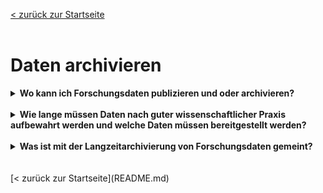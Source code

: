 [< zurück zur Startseite](README.md)
<br>
<br>
# Daten archivieren


<details markdown="block">
  <summary><b>Wo kann ich Forschungsdaten publizieren und oder archivieren?</b></summary>

[Re3data](https://www.re3data.org/) als Repositorien-Lexikon bietet einen umfassenden Überblick über generische wie auch fachspezifische Repositorien für die Veröffentlichung und Archivierung von Forschungsdaten.
<br>
Zudem besteht die Möglichkeit, Forschungsdaten über Data Journals zu publizieren. Eine Übersicht von Data Journals finden Sie [hier](https://www.forschungsdaten.org/index.php/Data_Journals).
<br>
Im Rahmen der Datenpublikation oder Datenarchivierung bei externen Repositorien erfolgt unter Umständen eine Datenkuratierung.

</details>
<br>

<details markdown="block">
  <summary><b>Wie lange müssen Daten nach guter wissenschaftlicher Praxis aufbewahrt werden und welche Daten müssen bereitgestellt werden?</b></summary>

Der DFG-Kodex zur Guten wissenschaftlichen Praxis ist hier relativ genau. In der Leitlinie 17 Archivierung heißt es:
<br>
Wenn wissenschaftliche Erkenntnisse öffentlich zugänglich gemacht werden, werden die zugrunde liegenden Forschungsdaten (in der Regel Rohdaten) – abhängig vom jeweiligen Fachgebiet – in der Regel für einen Zeitraum von zehn Jahren zugänglich und nachvollziehbar in der Einrichtung, wo sie entstanden sind, oder in standortübergreifenden Repositorien aufbewahrt. In begründeten Fällen können verkürzte Aufbewahrungsfristen angemessen sein; die entsprechenden Gründe werden nachvollziehbar beschrieben. Die Aufbewahrungsfrist beginnt mit dem Datum der Herstellung des öffentlichen Zugangs.
<br>
Quelle: Deutsche Forschungsgemeinschaft (2019). Leitlinien zur Sicherung guter wissenschaftlicher Praxis. Kodex. <https://doi.org/10.5281/zenodo.6472827>

</details>
<br>

<details markdown="block">
  <summary><b>Was ist mit der Langzeitarchivierung von Forschungsdaten gemeint?</b></summary>

In Ergänzung und Abgrenzung zur Leitlinie 17 des DFG-Kodex zur Guten wissenschaftlichen Praxis und der Aufbewahrungspflicht von 10 Jahren können und sollten relevante Forschungsdaten auch langfristig aufbewahrt und verfügbar gemacht werden.
<br>
"'Langzeit' ist ein Hilfswort für die Beschreibung eines nicht näher fixierten Zeitraumes, in dem technologische und soziokulturelle Veränderungen eintreten können, die den Erhalt, den Zugriff auf, die Recherche in und die Nachnutzung von digitalen Forschungsdaten beeinflussen können. Die digitale Langzeitarchivierung umfasst demnach eine Reihe von Maßnahmen, die geplant, kontrolliert und vorgenommen werden müssen." (Biernacka K. et al.: Train-the-Trainer-Konzept zum Thema Forschungsdatenmanagement. Version 4.0, <https://doi.org/10.5281/zenodo.5773203>, S. 88-89)
<br>
In NRW erarbeitet die [Landesinitiative Langzeitverfügbarkeit](https://www.lzv.nrw/) - LZV.nrw hochschulübergreifende Lösungen im Rahmen der Digitalisierungsoffensive des Landes NRW.

</details>
<br>
<br>
[< zurück zur Startseite](README.md)
<br>
